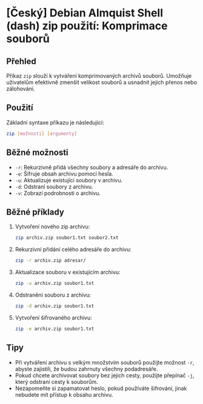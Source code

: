 # [Český] Debian Almquist Shell (dash) zip použití: Komprimace souborů

## Přehled
Příkaz `zip` slouží k vytváření komprimovaných archivů souborů. Umožňuje uživatelům efektivně zmenšit velikost souborů a usnadnit jejich přenos nebo zálohování.

## Použití
Základní syntaxe příkazu je následující:

```sh
zip [možnosti] [argumenty]
```

## Běžné možnosti
- `-r`: Rekurzivně přidá všechny soubory a adresáře do archivu.
- `-e`: Šifruje obsah archivu pomocí hesla.
- `-u`: Aktualizuje existující soubory v archivu.
- `-d`: Odstraní soubory z archivu.
- `-v`: Zobrazí podrobnosti o archivu.

## Běžné příklady
1. Vytvoření nového zip archivu:
   ```sh
   zip archiv.zip soubor1.txt soubor2.txt
   ```

2. Rekurzivní přidání celého adresáře do archivu:
   ```sh
   zip -r archiv.zip adresar/
   ```

3. Aktualizace souboru v existujícím archivu:
   ```sh
   zip -u archiv.zip soubor1.txt
   ```

4. Odstranění souboru z archivu:
   ```sh
   zip -d archiv.zip soubor1.txt
   ```

5. Vytvoření šifrovaného archivu:
   ```sh
   zip -e archiv.zip soubor1.txt
   ```

## Tipy
- Při vytváření archivu s velkým množstvím souborů použijte možnost `-r`, abyste zajistili, že budou zahrnuty všechny podadresáře.
- Pokud chcete archivovat soubory bez jejich cesty, použijte přepínač `-j`, který odstraní cesty k souborům.
- Nezapomeňte si zapamatovat heslo, pokud používáte šifrování, jinak nebudete mít přístup k obsahu archivu.
